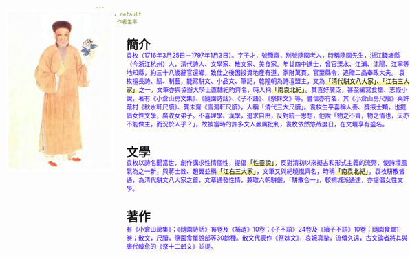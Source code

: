 ```yaml
---
layout: default
title: 作者生平
---
```


<style>
    mark {
        background: linear-gradient(transparent 40%,rgba(255,255,255,0) 40%, #FFF176 90%,transparent 95%);	
        padding: 2px 1px;
    }
</style>

<div class="container">
    <img src="./image/Yuan_Mei.png" style="position:absolute;top:80px;left:20px;" width="250" heigh="350" alt="袁枚">
    <h1 style="position:absolute;top:100px;left:300px;">簡介</h1>
    <p style="position:absolute;top:160px;left:300px;color:rgb(51, 0, 255);max-width:1000px;">袁枚（1716年3月25日－1797年1月3日）。字子才，號簡齋，別號隨園老人，時稱隨園先生，浙江錢塘縣（今浙江杭州）人，清代詩人、文學家、散文家、美食家。年廿四中進士，曾官溧水、江浦、沭陽、江寧等地知縣，約三十八歲辭官還鄉，致仕之後因投資地產有道，家財萬貫。官至縣令，追贈二品奉政大夫。
        袁枚擅長詩、賦、制藝，能寫駢文、小品文、筆記，乾隆朝為詩壇盟主，又為<mark>「清代駢文八大家」、「江右三大家」</mark>之一，文筆亦與協辦大學士直隸紀昀齊名，時人稱<mark>「南袁北紀」</mark>。其喜好廣泛，甚至編寫食譜、志怪小說，著有《小倉山房文集》、《隨園詩話》、《子不語》、《祭妹文》等。書信亦有名，其《小倉山房尺牘》與許葭村《秋水軒尺牘》、龔未齋《雪鴻軒尺牘》，人稱「清代三大尺牘」。袁枚生平喜稱人善、獎掖士類，也提倡女性文學，廣收女弟子。不喜理學、漢學，追求自由，反對統一思想，他說「物之不齊，物之情也，天亦不能做主，而況於人乎？」，故被當時的許多文人嚴厲批判，袁枚依然悠哉度日，在文壇享有盛名。
        </p>
    <h1 style="position:absolute;top:350px;left:300px;">文學</h1>
    <p style="position:absolute;top:410px;left:300px;color:rgb(51, 0, 255);max-width:1000px;">袁枚以詩名聞當世，創作講求性情個性，提倡<mark>「性靈說」</mark>，反對清初以來擬古和形式主義的流弊，使詩壇風氣為之一新，與蔣士銓、趙翼並稱<mark>「江右三大家」</mark>，文筆又與紀曉嵐齊名，時稱<mark>「南袁北紀」</mark>。袁枚駢散皆通，為清代駢文八大家之首，文章通發性情，兼取六朝駢儷，「駢散合一」，較桐城派通達，亦提倡女性文學。</p>
    <h1 style="position:absolute;top:500px;left:300px;">著作</h1>
    <p style="position:absolute;top:565px;left:300px;color:rgb(51, 0, 255);max-width:1000px;">有《小倉山房集》；《隨園詩話》16卷及《補遺》10卷；《子不語》24卷及《續子不語》10卷；隨園食單1卷；散文，尺牘，隨園食單說部等30餘種。散文代表作《祭妹文》，哀婉真摯，流傳久遠，古文論者將其與唐代韓愈的《祭十二郎文》並提。</p>
</div>
